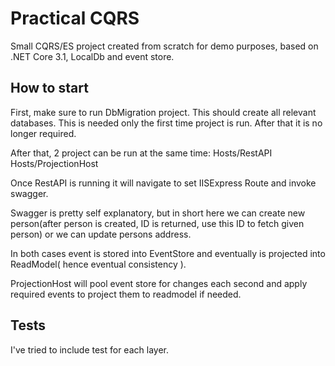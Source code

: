 # Practical CQRS

Small CQRS/ES project created from scratch for demo purposes,
based on .NET Core 3.1, LocalDb and event store.

## How to start

First, make sure to run DbMigration project. This should create all relevant databases.
This is needed only the first time project is run. After that it is no longer required.

After that, 2 project can be run at the same time:
Hosts/RestAPI
Hosts/ProjectionHost

Once RestAPI is running it will navigate to set IISExpress Route and invoke swagger. 

Swagger is pretty self explanatory, but in short here we can create new person(after person is created,
ID is returned, use this ID to fetch given person) or we can update persons address.

In both cases event is stored into EventStore and eventually is projected into ReadModel( hence eventual consistency ).

ProjectionHost will pool event store for changes each second and apply required events to project them to readmodel if needed.


## Tests

I've tried to include test for each layer.



